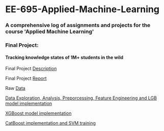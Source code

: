 # EE-695-Applied-Machine-Learning

### A comprehensive log of assignments and projects for the course 'Applied Machine Learning'

### Final Project:
#### Tracking knowledge states of 1M+ students in the wild

Final Project [Description](https://www.kaggle.com/c/riiid-test-answer-prediction/overview)

Final Project [Report](https://github.com/SenSudi/EE-695-Applied-Machine-Learning/blob/main/IEEE_Conference_LaTeX_template_5_8_18.pdf)

Raw [Data](https://www.kaggle.com/c/riiid-test-answer-prediction/data)

[Data Exploration, Analysis, Preporcessing, Feature Engineering and LGB model implementation](https://github.com/SenSudi/EE-695-Applied-Machine-Learning/blob/main/Riiid_lgb%20(1).ipynb) 

[XGBoost model implementation](https://github.com/SenSudi/EE-695-Applied-Machine-Learning/blob/main/Riiid_XGB%20(2).ipyn)

[CatBoost implementation and SVM training](https://github.com/SenSudi/EE-695-Applied-Machine-Learning/blob/main/riiid%20catboost%20and%20svm%20model.ipynb)
